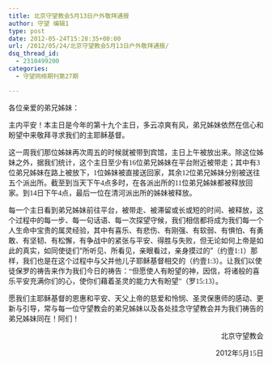 ```yaml
---
title: 北京守望教会5月13日户外敬拜通报
author: 守望 编辑1
type: post
date: 2012-05-24T15:28:35+00:00
url: /2012/05/24/北京守望教会5月13日户外敬拜通报/
dsq_thread_id:
  - 2310499200
categories:
  - 守望网络期刊第27期

---
```

各位亲爱的弟兄姊妹： 

<div class="indent-2">
  <p>
    主内平安！本主日是今年的第十九个主日，多云凉爽有风，弟兄姊妹依然在信心和盼望中来敬拜寻求我们的主耶稣基督。 
  </p>
  
  <p>
    这一周我们那位姊妹再次周五的时候就被带到宾馆，主日上午被放出来。除这位姊妹之外，据我们统计，这个主日至少有<span style="font-family: Calibri;">16</span><span style="font-family: 宋体;">位弟兄姊妹在平台附近被带走；其中有</span><span style="font-family: Calibri;">3</span><span style="font-family: 宋体;">位弟兄姊妹在路上被放下，</span><span style="font-family: Calibri;">1</span><span style="font-family: 宋体;">位姊妹被直接送回家，其余</span><span style="font-family: Calibri;">12</span><span style="font-family: 宋体;">位弟兄姊妹分别被送往五个派出所。截至到当天下午</span><span style="font-family: Calibri;">4</span><span style="font-family: 宋体;">点多时，在各派出所的</span><span style="font-family: Calibri;">11</span><span style="font-family: 宋体;">位弟兄姊妹都被释放回家。到</span><span style="font-family: Calibri;">14</span><span style="font-family: 宋体;">日下午</span><span style="font-family: Calibri;">4</span><span style="font-family: 宋体;">点，最后一位在清河派出所的姊妹被释放。 </span>
  </p>
  
  <p>
    每一个主日看到弟兄姊妹前往平台，被带走、被滞留或长或短的时间、被释放，这个过程中的每一步、每一句话语、每一次探望守候，我们相信都将成为我们每一个人生命中宝贵的属灵经验，其中有喜乐、有悲伤、有刚强、有软弱、有惧怕、有勇敢、有坚韧、有松懈，有争战中的紧张与平安、得胜与失败，但无论如何上帝是如此的真实，如同使徒们“所听见、所看见，亲眼看过，亲身摸过的”（约壹<span style="font-family: Calibri;">1:1</span><span style="font-family: 宋体;">）那样，我们也是在这个过程中与父并他儿子耶稣基督相交的（约壹</span><span style="font-family: Calibri;">1:3</span><span style="font-family: 宋体;">）。让我们以使徒保罗的祷告来作为我们今日的祷告：“但愿使人有盼望的神，因信，将诸般的喜乐平安充满你们的心，使你们藉着圣灵的能力大有盼望”（罗</span><span style="font-family: Calibri;">15:13</span><span style="font-family: 宋体;">）。</span> 
  </p>
  
  <p>
    愿我们主耶稣基督的恩惠和平安、天父上帝的慈爱和怜悯、圣灵保惠师的感动、更新与引导，常与每一位守望教会的弟兄姊妹以及各处挂念守望教会并为我们祷告的弟兄姊妹同在！阿们！ 
  </p>
</div>

<p style="text-align: right;">
                                                           北京守望教会
</p>

<p style="text-align: right;">
                                                             2012<span style="font-family: 宋体;">年</span><span style="font-family: Calibri;">5</span><span style="font-family: 宋体;">月</span><span style="font-family: Calibri;">15</span><span style="font-family: 宋体;">日</span>
</p>
